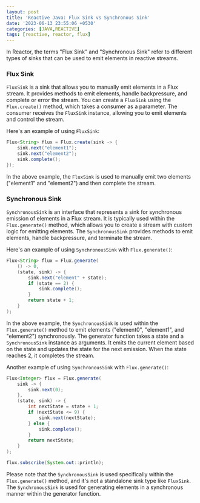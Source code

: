 ```yaml
---
layout: post
title: 'Reactive Java: Flux Sink vs Synchronous Sink'
date: '2023-06-13 23:55:06 +0530'
categories: [JAVA,REACTIVE]
tags: [reactive, reactor, flux]
---
```


In Reactor, the terms "Flux Sink" and "Synchronous Sink" refer to different types of sinks that can be used to emit elements in reactive streams.

### Flux Sink 

`FluxSink` is a sink that allows you to manually emit elements in a Flux stream. It provides methods to emit elements, handle backpressure, and complete or error the stream. You can create a `FluxSink` using the `Flux.create()` method, which takes a consumer as a parameter. The consumer receives the `FluxSink` instance, allowing you to emit elements and control the stream.

Here's an example of using `FluxSink`:

```java
Flux<String> flux = Flux.create(sink -> {
    sink.next("element1");
    sink.next("element2");
    sink.complete();
});
```

In the above example, the `FluxSink` is used to manually emit two elements ("element1" and "element2") and then complete the stream.

### Synchronous Sink

`SynchronousSink` is an interface that represents a sink for synchronous emission of elements in a Flux stream. It is typically used within the `Flux.generate()` method, which allows you to create a stream with custom logic for emitting elements. The `SynchronousSink` provides methods to emit elements, handle backpressure, and terminate the stream.

Here's an example of using `SynchronousSink` with `Flux.generate()`:

```java
Flux<String> flux = Flux.generate(
    () -> 0,
    (state, sink) -> {
        sink.next("element" + state);
        if (state == 2) {
            sink.complete();
        }
        return state + 1;
    }
);
```

In the above example, the `SynchronousSink` is used within the `Flux.generate()` method to emit elements ("element0", "element1", and "element2") synchronously. The generator function takes a state and a `SynchronousSink` instance as arguments. It emits the current element based on the state and updates the state for the next emission. When the state reaches 2, it completes the stream.

Another example of using `SynchronousSink` with `Flux.generate()`:

```java
Flux<Integer> flux = Flux.generate(
    sink -> {
        sink.next(0);
    },
    (state, sink) -> {
        int nextState = state + 1;
        if (nextState <= 9) {
            sink.next(nextState);
        } else {
            sink.complete();
        }
        return nextState;
    }
);

flux.subscribe(System.out::println);
```

Please note that the `SynchronousSink` is used specifically within the `Flux.generate()` method, and it's not a standalone sink type like `FluxSink`. The `SynchronousSink` is used for generating elements in a synchronous manner within the generator function.